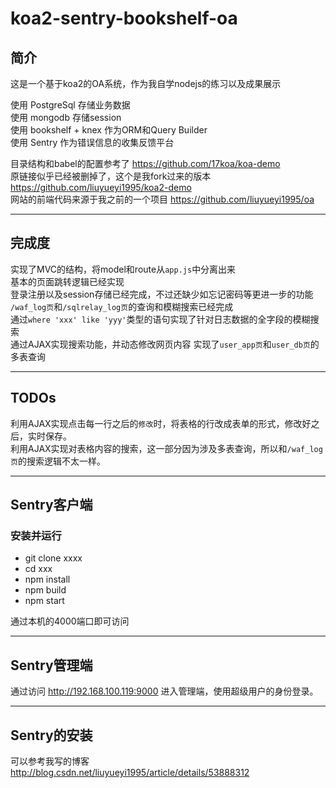 # koa2-sentry-bookshelf-oa  
## 简介
这是一个基于koa2的OA系统，作为我自学nodejs的练习以及成果展示

使用 PostgreSql 存储业务数据   
使用 mongodb 存储session  
使用 bookshelf + knex 作为ORM和Query Builder  
使用 Sentry 作为错误信息的收集反馈平台   
   

目录结构和babel的配置参考了 https://github.com/17koa/koa-demo   
原链接似乎已经被删掉了，这个是我fork过来的版本 https://github.com/liuyueyi1995/koa2-demo    
网站的前端代码来源于我之前的一个项目  https://github.com/liuyueyi1995/oa 

---
## 完成度  
实现了MVC的结构，将model和route从`app.js`中分离出来  
基本的页面跳转逻辑已经实现  
登录注册以及session存储已经完成，不过还缺少如忘记密码等更进一步的功能  
`/waf_log页`和`/sqlrelay_log页`的查询和模糊搜索已经完成     
通过`where 'xxx' like 'yyy'`类型的语句实现了针对日志数据的全字段的模糊搜索  
通过AJAX实现搜索功能，并动态修改网页内容
实现了`user_app页`和`user_db页`的多表查询  
     
      

--- 
## TODOs  
利用AJAX实现点击每一行之后的`修改`时，将表格的行改成表单的形式，修改好之后，实时保存。  
利用AJAX实现对表格内容的搜索，这一部分因为涉及多表查询，所以和`/waf_log页`的搜索逻辑不太一样。  

---
## Sentry客户端
### 安装并运行

- git clone xxxx
- cd xxx
- npm install
- npm build
- npm start

通过本机的4000端口即可访问

---
## Sentry管理端  
通过访问 http://192.168.100.119:9000 进入管理端，使用超级用户的身份登录。


---
## Sentry的安装  
可以参考我写的博客 http://blog.csdn.net/liuyueyi1995/article/details/53888312
